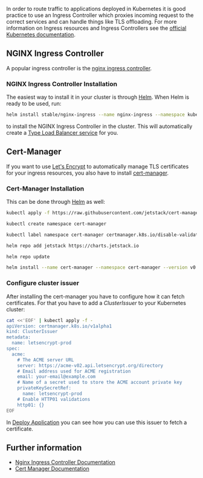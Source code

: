 
In order to route traffic to applications deployed in Kubernetes it is good practice to use an Ingress Controller which proxies incoming request to the correct services and can handle things like TLS offloading. For more information on Ingress resources and Ingress Controllers see the [official Kubernetes documentation](https://kubernetes.io/docs/concepts/services-networking/ingress/).

## NGINX Ingress Controller

A popular ingress controller is the [nginx ingress controller](https://kubernetes.github.io/ingress-nginx/).

### NGINX Ingress Controller Installation

The easiest way to install it in your cluster is through [Helm](../17.using-helm/default.en.md). When Helm is ready to be used, run:

```bash
helm install stable/nginx-ingress --name nginx-ingress --namespace kube-system  --set "rbac.create=true" --set "controller.replicaCount=2" --set "defaultBackend.replicaCount=2"
```

to install the NGINX Ingress Controller in the cluster. This will automatically create a [Type Load Balancer service](../13.create-a-load-balancer/default.en.md) for you.

## Cert-Manager

If you want to use [Let's Encrypt](https://letsencrypt.org/) to automatically manage TLS certificates for your ingress resources, you also have to install [cert-manager](https://cert-manager.readthedocs.io/en/latest/).

### Cert-Manager Installation

This can be done through [Helm](../17.using-helm/default.en.md) as well:

```bash
kubectl apply -f https://raw.githubusercontent.com/jetstack/cert-manager/release-0.7/deploy/manifests/00-crds.yaml

kubectl create namespace cert-manager

kubectl label namespace cert-manager certmanager.k8s.io/disable-validation=true

helm repo add jetstack https://charts.jetstack.io

helm repo update

helm install --name cert-manager --namespace cert-manager --version v0.7.0 jetstack/cert-manager
```

### Configure cluster issuer

After installing the cert-manager you have to configure how it can fetch certificates. For that you have to add a _ClusterIssuer_ to your Kubernetes cluster:

```bash
cat <<'EOF' | kubectl apply -f -
apiVersion: certmanager.k8s.io/v1alpha1
kind: ClusterIssuer
metadata:
  name: letsencrypt-prod
spec:
  acme:
    # The ACME server URL
    server: https://acme-v02.api.letsencrypt.org/directory
    # Email address used for ACME registration
    email: your-email@example.com
    # Name of a secret used to store the ACME account private key
    privateKeySecretRef:
      name: letsencrypt-prod
    # Enable HTTP01 validations
    http01: {}
EOF
```

In [Deploy Application](../16.deploy-an-application/default.en.md) you can see how you can use this issuer to fetch a certificate.

## Further information

* [Nginx Ingress Controller Documentation](https://kubernetes.github.io/ingress-nginx/user-guide/nginx-configuration/)
* [Cert Manager Documentation](http://docs.cert-manager.io/en/latest/)